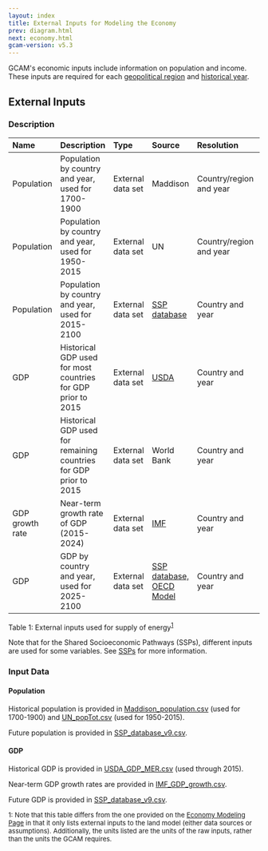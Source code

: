 ```yaml
---
layout: index
title: External Inputs for Modeling the Economy
prev: diagram.html
next: economy.html
gcam-version: v5.3 
---
```


GCAM's economic inputs include information on population and income. These inputs are required for each [geopolitical region](common_assumptions.html#geopolitical-regions) and [historical year](common_assumptions.html#historical-years).

## External Inputs

### Description

| Name | Description | Type | Source | Resolution | Unit |
| :--- | :--- | :--- | :--- | :--- | :--- |
| Population  | Population by country and year, used for 1700-1900 | External data set | Maddison | Country/region and year | Thousands |
| Population  | Population by country and year, used for 1950-2015 | External data set | UN | Country/region and year | Thousands |
| Population  | Population by country and year, used for 2015-2100 | External data set | <a href="https://secure.iiasa.ac.at/web-apps/ene/SspDb/dsd?Action=htmlpage&page=about">SSP database</a> | Country and year | Thousands |
| GDP | Historical GDP used for most countries for GDP prior to 2015 | External data set | <a href="http://www.ers.usda.gov/datafiles/International_Macroeconomic_Data/Historical_Data_Files/HistoricalRealGDPValues.xls">USDA</a> | Country and year | billion US$2010/yr (MER) | 
| GDP | Historical GDP used for remaining countries for GDP prior to 2015 | External data set | World Bank | Country and year | billion US$2010/yr (MER) | 
| GDP growth rate | Near-term growth rate of GDP (2015-2024) | External data set | <a href="http://www.imf.org/external/pubs/ft/weo/2015/02/weodata/index.aspx">IMF</a> | Country and year | % |  
| GDP  | GDP by country and year, used for 2025-2100 | External data set | <a href="https://secure.iiasa.ac.at/web-apps/ene/SspDb/dsd?Action=htmlpage&page=about">SSP database, OECD Model</a> | Country and year | billion US$2005/yr (PPP) |


Table 1: External inputs used for supply of energy<sup>[1](#table_footnote1)</sup>

Note that for the Shared Socioeconomic Pathways (SSPs), different inputs are used for some variables. See [SSPs](ssp.html) for more information.

### Input Data

#### Population
Historical population is provided in [Maddison_population.csv](https://github.com/JGCRI/gcam-core/blob/master/input/gcamdata/inst/extdata/socioeconomics/Maddison_population.csv) (used for 1700-1900) and [UN_popTot.csv](https://github.com/JGCRI/gcam-core/blob/master/input/gcamdata/inst/extdata/socioeconomics/UN_popTot.csv) (used for 1950-2015).

Future population is provided in [SSP_database_v9.csv](https://github.com/JGCRI/gcam-core/blob/master/input/gcamdata/inst/extdata/socioeconomics/SSP_database_v9.csv).

#### GDP
Historical GDP is provided in [USDA_GDP_MER.csv](https://github.com/JGCRI/gcam-core/blob/master/input/gcamdata/inst/extdata/socioeconomics/USDA_GDP_MER.csv) (used through 2015).

Near-term GDP growth rates are provided in [IMF_GDP_growth.csv](https://github.com/JGCRI/gcam-core/blob/master/input/gcamdata/inst/extdata/socioeconomics/IMF_GDP_growth.csv). 

Future GDP is provided in [SSP_database_v9.csv](https://github.com/JGCRI/gcam-core/blob/master/input/gcamdata/inst/extdata/socioeconomics/SSP_database_v9.csv). 


<font size="-1">
<a name="table_footnote">1</a>: Note that this table differs from the one provided on the <a href="economy.html#inputstothemodel">Economy Modeling Page</a> in that it only lists external inputs to the land model (either data sources or assumptions). Additionally, the units listed are the units of the raw inputs, rather than the units the GCAM requires.
</font>